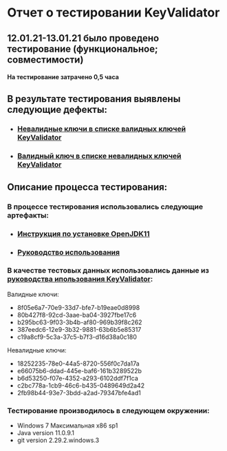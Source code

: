 # Отчет о тестировании KeyValidator


## 12.01.21-13.01.21 было проведено тестирование (функциональное; совместимости)

#### На тестирование затрачено 0,5 часа 

## В результате тестирования выявлены следующие дефекты:

* ### [Невалидные ключи в списке валидных ключей KeyValidator](https://github.com/alexp995/Java1.1/issues/3)
* ### [ Валидный ключ в списке невалидных ключей KeyValidator](https://github.com/alexp995/Java1.1/issues/2)

## Описание процесса тестирования:

### В процессе тестирования использовались следующие артефакты:


* ### [Инструкция по установке OpenJDK11](https://github.com/netology-code/javaqa-homeworks/blob/master/intro/openjdk11-manual.md)
* ### [Руководство использования](https://github.com/netology-code/javaqa-homeworks/blob/master/intro/user-manual.md)

### В качестве тестовых данных использовались данные из [руководства ипользования KeyValidator](https://github.com/netology-code/javaqa-homeworks/blob/master/intro/user-manual.md):



Валидные ключи:

* 8f05e6a7-70e9-33d7-bfe7-b19eae0d8998
* 80b427f8-92cd-3aae-ba04-3927fbe17c6
* b295bc63-9f03-3b4b-af80-969b39f8c262
* 387eedc6-12e9-3b32-9881-63b6b5e85317
* c19a8cf9-5c3a-37c5-b7f3-d16d38a0c180

Невалидные ключи:

* 18252235-78e0-44a5-8720-556f0c7da17a
* e66075b6-ddad-445e-baf6-161b3289522b
* b6d53250-f07e-4352-a293-6102ddf7f1ca
* c2bc778a-1cb9-46c6-b435-0489649d2a42
* 2fb98b44-93e7-3bdd-a2ad-79347bfe4ad1

### Тестирование производилось в следующем окружении:

* Windows 7 Максимальная x86 sp1
* Java version 11.0.9.1 
* git version 2.29.2.windows.3








